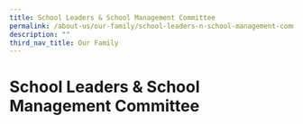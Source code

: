 ```yaml
---
title: School Leaders & School Management Committee
permalink: /about-us/our-family/school-leaders-n-school-management-committee/
description: ""
third_nav_title: Our Family
---
```

# School Leaders & School Management Committee